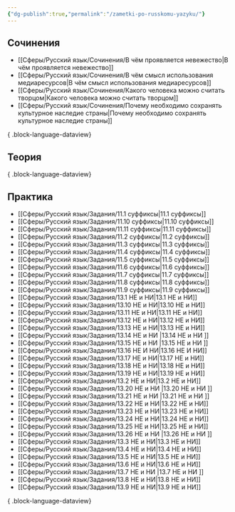 ```yaml
---
{"dg-publish":true,"permalink":"/zametki-po-russkomu-yazyku/"}
---
```


## Сочинения 
- [[Сферы/Русский язык/Сочинения/В чём проявляется невежество\|В чём проявляется невежество]]
- [[Сферы/Русский язык/Сочинения/В чём смысл использования медиаресурсов\|В чём смысл использования медиаресурсов]]
- [[Сферы/Русский язык/Сочинения/Какого человека можно считать творцом\|Какого человека можно считать творцом]]
- [[Сферы/Русский язык/Сочинения/Почему необходимо сохранять культурное наследие страны\|Почему необходимо сохранять культурное наследие страны]]

{ .block-language-dataview}
## Теория

{ .block-language-dataview}
## Практика
- [[Сферы/Русский язык/Задания/11.1 суффиксы\|11.1 суффиксы]]
- [[Сферы/Русский язык/Задания/11.10 суффиксы\|11.10 суффиксы]]
- [[Сферы/Русский язык/Задания/11.11 суффиксы\|11.11 суффиксы]]
- [[Сферы/Русский язык/Задания/11.2 суффиксы\|11.2 суффиксы]]
- [[Сферы/Русский язык/Задания/11.3 суффиксы\|11.3 суффиксы]]
- [[Сферы/Русский язык/Задания/11.4 суффиксы\|11.4 суффиксы]]
- [[Сферы/Русский язык/Задания/11.5 суффиксы\|11.5 суффиксы]]
- [[Сферы/Русский язык/Задания/11.6 суффиксы\|11.6 суффиксы]]
- [[Сферы/Русский язык/Задания/11.7 суффиксы\|11.7 суффиксы]]
- [[Сферы/Русский язык/Задания/11.8 суффиксы\|11.8 суффиксы]]
- [[Сферы/Русский язык/Задания/11.9 суффиксы\|11.9 суффиксы]]
- [[Сферы/Русский язык/Задания/13.1 НЕ и НИ\|13.1 НЕ и НИ]]
- [[Сферы/Русский язык/Задания/13.10 НЕ и НИ\|13.10 НЕ и НИ]]
- [[Сферы/Русский язык/Задания/13.11 НЕ и НИ\|13.11 НЕ и НИ]]
- [[Сферы/Русский язык/Задания/13.12 НЕ и НИ\|13.12 НЕ и НИ]]
- [[Сферы/Русский язык/Задания/13.13 НЕ и НИ\|13.13 НЕ и НИ]]
- [[Сферы/Русский язык/Задания/13.14 НЕ и НИ \|13.14 НЕ и НИ ]]
- [[Сферы/Русский язык/Задания/13.15 НЕ и НИ \|13.15 НЕ и НИ ]]
- [[Сферы/Русский язык/Задания/13.16 НЕ И НИ\|13.16 НЕ И НИ]]
- [[Сферы/Русский язык/Задания/13.17 НЕ и НИ\|13.17 НЕ и НИ]]
- [[Сферы/Русский язык/Задания/13.18 НЕ и НИ\|13.18 НЕ и НИ]]
- [[Сферы/Русский язык/Задания/13.19 НЕ и НИ\|13.19 НЕ и НИ]]
- [[Сферы/Русский язык/Задания/13.2 НЕ и НИ\|13.2 НЕ и НИ]]
- [[Сферы/Русский язык/Задания/13.20 НЕ и НИ \|13.20 НЕ и НИ ]]
- [[Сферы/Русский язык/Задания/13.21 НЕ и НИ \|13.21 НЕ и НИ ]]
- [[Сферы/Русский язык/Задания/13.22 НЕ и НИ\|13.22 НЕ и НИ]]
- [[Сферы/Русский язык/Задания/13.23 НЕ и НИ\|13.23 НЕ и НИ]]
- [[Сферы/Русский язык/Задания/13.24 НЕ и НИ\|13.24 НЕ и НИ]]
- [[Сферы/Русский язык/Задания/13.25 НЕ и НИ\|13.25 НЕ и НИ]]
- [[Сферы/Русский язык/Задания/13.26 НЕ и НИ \|13.26 НЕ и НИ ]]
- [[Сферы/Русский язык/Задания/13.3 НЕ и НИ\|13.3 НЕ и НИ]]
- [[Сферы/Русский язык/Задания/13.4 НЕ и НИ\|13.4 НЕ и НИ]]
- [[Сферы/Русский язык/Задания/13.5 НЕ и НИ\|13.5 НЕ и НИ]]
- [[Сферы/Русский язык/Задания/13.6 НЕ и НИ\|13.6 НЕ и НИ]]
- [[Сферы/Русский язык/Задания/13.7 НЕ и НИ \|13.7 НЕ и НИ ]]
- [[Сферы/Русский язык/Задания/13.8 НЕ и НИ\|13.8 НЕ и НИ]]
- [[Сферы/Русский язык/Задания/13.9 НЕ и НИ\|13.9 НЕ и НИ]]

{ .block-language-dataview}